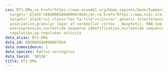 ```yaml
---
csv: RT1-DMa,<a href="https://www.ensembl.org/Homo_sapiens/Gene/Summary?db=core;g=ENSRNOG00000047864"
  target="_blank">ENSRNOG00000047864</a>,<a href="https://www.ncbi.nlm.nih.gov/pubmed/30467350"
  target="_blank"><i class="fas fa-file"></i></a>",genetic interference,functional
  association,granular layer of cerebellar cortex , Apoptotic, RNA-seq assay, hsf-1
  overexpression,nucleotide sequence identification,nucleotide sequence identification,transcriptional
  regulation,up-regulates activity
data_alias: RT1-DMa
data_id: ENSRNOG00000047864
data_numevidence: 1
data_species: Rattus norvegicus
data_taxid: '10116'
title: RT1-DMa
---
```


